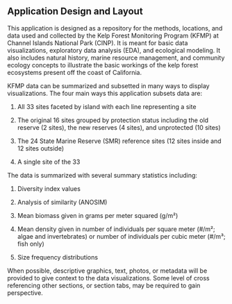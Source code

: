 

## Application Design and Layout

This application is designed as a repository for the methods, locations, and data used and collected by the Kelp Forest Monitoring Program (KFMP) at Channel Islands National Park (CINP). It is meant for basic data visualizations, exploratory data analysis (EDA), and ecological modeling. It also includes natural history, marine resource management, and community ecology concepts to illustrate the basic workings of the kelp forest ecosystems present off the coast of California. 

KFMP data can be summarized and subsetted in many ways to display visualizations. The four main ways this application subsets data are:

1. All 33 sites faceted by island with each line representing a site

2. The original 16 sites grouped by protection status including the old reserve (2 sites), the new reserves (4 sites), and unprotected (10 sites)

3. The 24 State Marine Reserve (SMR) reference sites (12 sites inside and 12 sites outside)

4. A single site of the 33

The data is summarized with several summary statistics including:

1. Diversity index values

2. Analysis of similarity (ANOSIM)

3. Mean biomass given in grams per meter squared (g/m²)

4. Mean density given in number of individuals per square meter (#/m²; algae and invertebrates) or number of individuals per cubic meter (#/m³; fish only)

5. Size frequency distributions

When possible, descriptive graphics, text, photos, or metadata will be provided to give context to the data visualizations. Some level of cross referencing other sections, or section tabs, may be required to gain perspective.


